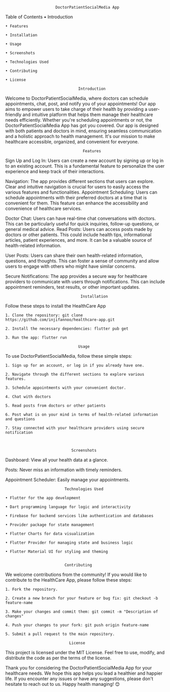                           DoctorPatientSocialMedia App

 Table of Contents
    • Introduction
    
    • Features
    
    • Installation
    
    • Usage
    
    • Screenshots
    
    • Technologies Used
    
    • Contributing
    
    • License
    
                                    Introduction
                                    
Welcome to DoctorPatientSocialMedia, where doctors can schedule appointments, chat, post, and notify you of your appointments! 
Our app aims to empower users to take charge of their health by providing a user-friendly and intuitive platform that helps them manage their healthcare needs efficiently. 
Whether you're scheduling appointments or not, the DoctorPatientSocialMedia App has got you covered. 
Our app is designed with both patients and doctors in mind, ensuring seamless communication and a holistic approach to health management. 
It's our mission to make healthcare accessible, organized, and convenient for everyone.


                                      Features
Sign Up and Log In: Users can create a new account by signing up or log in to an existing account. This is a fundamental feature to personalize the user experience and keep track of their interactions.

Navigation: The app provides different sections that users can explore. Clear and intuitive navigation is crucial for users to easily access the various features and functionalities.
Appointment Scheduling: Users can schedule appointments with their preferred doctors at a time that is convenient for them. This feature can enhance the accessibility and convenience of healthcare services.

Doctor Chat: Users can have real-time chat conversations with doctors. This can be particularly useful for quick inquiries, follow-up questions, or general medical advice.
Read Posts: Users can access posts made by doctors or other patients. This could include health tips, informational articles, patient experiences, and more. It can be a valuable source of health-related information.

User Posts: Users can share their own health-related information, questions, and thoughts. This can foster a sense of community and allow users to engage with others who might have similar concerns.

Secure Notifications: The app provides a secure way for healthcare providers to communicate with users through notifications. This can include appointment reminders, test results, or other important updates.


                                     Installation
Follow these steps to install the HealthCare App

    1. Clone the repository: git clone https://github.com/injifannoo/healthcare-app.git
    
    2. Install the necessary dependencies: flutter pub get
    
    3. Run the app: flutter run
    
                                    Usage
To use DoctorPatientSocialMedia, follow these simple steps:

    1. Sign up for an account, or log in if you already have one.
    
    2. Navigate through the different sections to explore various features.
    
    3. Schedule appointments with your convenient doctor.
    
    4. Chat with doctors
    
    5. Read posts from doctors or other patients
    
    6. Post what is on your mind in terms of health-related information and questions
    
    7. Stay connected with your healthcare providers using secure notification


    
                                 Screenshots
  Dashboard: View all your health data at a glance.
  
  Posts: Never miss an information with timely reminders.
  
  Appointment Scheduler: Easily manage your appointments.
  
 
                              Technologies Used
                              
    • Flutter for the app development
    
    • Dart programming language for logic and interactivity
    
    • Firebase for backend services like authentication and databases
    
    • Provider package for state management
    
    • Flutter Charts for data visualization
    
    • Flutter Provider for managing state and business logic
    
    • Flutter Material UI for styling and theming

    
                              Contributing
We welcome contributions from the community! If you would like to contribute to the HealthCare App, please follow these steps:

    1. Fork the repository.
    
    2. Create a new branch for your feature or bug fix: git checkout -b feature-name
    
    3. Make your changes and commit them: git commit -m "Description of changes"
    
    4. Push your changes to your fork: git push origin feature-name
    
    5. Submit a pull request to the main repository.
    
                                License
This project is licensed under the MIT License. Feel free to use, modify, and distribute the code as per the terms of the license.

Thank you for considering the DoctorPatientSocialMedia App for your healthcare needs. We hope this app helps you lead a healthier and happier life. If you encounter any issues or have any suggestions, please don't hesitate to reach out to us. Happy health managing! 😊
